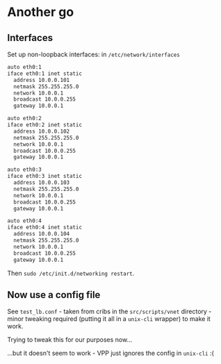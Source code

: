 # Another go

## Interfaces

Set up non-loopback interfaces: in `/etc/network/interfaces`

```bash
auto eth0:1
iface eth0:1 inet static
  address 10.0.0.101
  netmask 255.255.255.0
  network 10.0.0.1
  broadcast 10.0.0.255
  gateway 10.0.0.1

auto eth0:2
iface eth0:2 inet static
  address 10.0.0.102
  netmask 255.255.255.0
  network 10.0.0.1
  broadcast 10.0.0.255
  gateway 10.0.0.1

auto eth0:3
iface eth0:3 inet static
  address 10.0.0.103
  netmask 255.255.255.0
  network 10.0.0.1
  broadcast 10.0.0.255
  gateway 10.0.0.1

auto eth0:4
iface eth0:4 inet static
  address 10.0.0.104
  netmask 255.255.255.0
  network 10.0.0.1
  broadcast 10.0.0.255
  gateway 10.0.0.1
```

Then `sudo /etc/init.d/networking restart`.

## Now use a config file

See `test_lb.conf` - taken from cribs in the `src/scripts/vnet` directory - minor tweaking required (putting it all in a `unix-cli` wrapper) to make it work.

Trying to tweak this for our purposes now...

...but it doesn't seem to work - VPP just ignores the config in `unix-cli` :(
